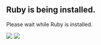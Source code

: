 ## Ruby is being installed.

Please wait while Ruby is installed.

![](/dannyb/scenarios/debug/assets/logo.svg)
![](/dannyb/scenarios/debug/assets/screen.gif)
